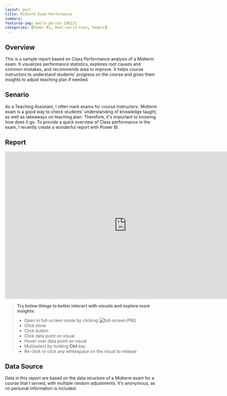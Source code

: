 ```yaml
---
layout: post
title: Midterm Exam Performance
summary: 
featured-img: emile-perron-190221
categories: [Power BI, Real-world Case, Sample]
---
```


## Overview

This is a sample report based on Class Performance analysis of a Midterm exam. It visualizes performance statistics, explores root causes and common mistakes, and recommends area to improve. It helps course instructors to understand students' progress on the course and gives them insights to adjust teaching plan if needed. 

## Senario

As a Teaching Assistant, I often mark exams for course instructors. Midterm exam is a good way to check students' understanding of knowledge taught, as well as takeaways on teaching plan. Therefore, it's important to knowing how does it go. To provide a quick overview of Class performance in the exam, I recently create a wonderful report with Power BI.  


## Report

<iframe title="Midterm Class Performance (GitHub)" width="800" height="486" src="https://app.powerbi.com/view?r=eyJrIjoiYjg0YzAxNGEtMDBmYi00ZTNiLTkyODctNzliMzRmMzgwY2I1IiwidCI6IjVlOGU0ZDFmLTRlM2MtNDQzYS04OWQ1LWIwOGI4ZmVlMDI0NyJ9&pageName=ReportSection" frameborder="0" allowFullScreen="true"></iframe>


>   **Try below things to better interact with visuals and explore more insights:**
>
> *   Open in full-screen mode by clicking ![full-screen.PNG](https://raw.githubusercontent.com/shuonaweng/shuonaweng.github.io/main/_includes/full-screen.PNG)
> *   Click slicer
> *   Click button
> *   Click data point on visual
> *   Hover over data point on visual
> *   Multiselect by holding **Ctrl** key
> *   Re-click or click any whitespace on the visual to release


## Data Source

Data in this report are based on the data structure of a Midterm exam for a course that I served, with multiple random adjustments. It's anonymous, as no personal information is included.
